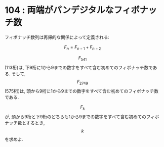 # 104 : 両端がパンデジタルなフィボナッチ数

フィボナッチ数列は再帰的な関係によって定義される:

$$F_n = F_{n−1} + F_{n−2}$$

$$F_{541}$$ \(113桁\)は, 下9桁に1から9までの数字をすべて含む初めてのフィボナッチ数である. そして, $$F_{2749}$$ \(575桁\)は, 頭から9桁に1から9までの数字をすべて含む初めてのフィボナッチ数である.

$$F_k$$が, 頭から9桁と下9桁のどちらも1から9までの数字をすべて含む初めてのフィボナッチ数とするとき,$$k$$を求めよ.

